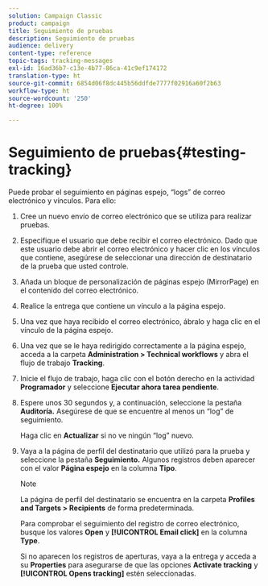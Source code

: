 ```yaml
---
solution: Campaign Classic
product: campaign
title: Seguimiento de pruebas
description: Seguimiento de pruebas
audience: delivery
content-type: reference
topic-tags: tracking-messages
exl-id: 16ad36b7-c13e-4b77-86ca-41c9ef174172
translation-type: ht
source-git-commit: 6854d06f8dc445b56ddfde7777f02916a60f2b63
workflow-type: ht
source-wordcount: '250'
ht-degree: 100%

---
```


# Seguimiento de pruebas{#testing-tracking}

Puede probar el seguimiento en páginas espejo, “logs” de correo electrónico y vínculos. Para ello:

1. Cree un nuevo envío de correo electrónico que se utiliza para realizar pruebas.
1. Especifique el usuario que debe recibir el correo electrónico. Dado que este usuario debe abrir el correo electrónico y hacer clic en los vínculos que contiene, asegúrese de seleccionar una dirección de destinatario de la prueba que usted controle.
1. Añada un bloque de personalización de páginas espejo (MirrorPage) en el contenido del correo electrónico.
1. Realice la entrega que contiene un vínculo a la página espejo.
1. Una vez que haya recibido el correo electrónico, ábralo y haga clic en el vínculo de la página espejo.
1. Una vez que se le haya redirigido correctamente a la página espejo, acceda a la carpeta **Administration > Technical workflows** y abra el flujo de trabajo **Tracking**.
1. Inicie el flujo de trabajo, haga clic con el botón derecho en la actividad **Programador** y seleccione **Ejecutar ahora tarea pendiente**.
1. Espere unos 30 segundos y, a continuación, seleccione la pestaña **Auditoría.** Asegúrese de que se encuentre al menos un “log” de seguimiento.

   Haga clic en **Actualizar** si no ve ningún “log” nuevo.

1. Vaya a la página de perfil del destinatario que utilizó para la prueba y seleccione la pestaña **Seguimiento.** Algunos registros deben aparecer con el valor **Página espejo** en la columna **Tipo**.

   >[!NOTE]
   >
   >La página de perfil del destinatario se encuentra en la carpeta **Profiles and Targets > Recipients** de forma predeterminada.

   Para comprobar el seguimiento del registro de correo electrónico, busque los valores **Open** y **[!UICONTROL Email click]** en la columna **Type**.

   Si no aparecen los registros de aperturas, vaya a la entrega y acceda a su **Properties** para asegurarse de que las opciones **Activate tracking** y **[!UICONTROL Opens tracking]** estén seleccionadas.
